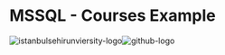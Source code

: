 # MSSQL - Courses Example

![istanbulsehirunviersity-logo](https://cloud.githubusercontent.com/assets/15425071/23826672/21f00716-06aa-11e7-9713-972dcda3700e.png)![github-logo](https://cloud.githubusercontent.com/assets/15425071/23826685/5d627d9c-06aa-11e7-817e-d23811795621.png)

